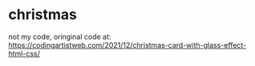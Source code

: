 # christmas
not my code, oringinal code at: https://codingartistweb.com/2021/12/christmas-card-with-glass-effect-html-css/
